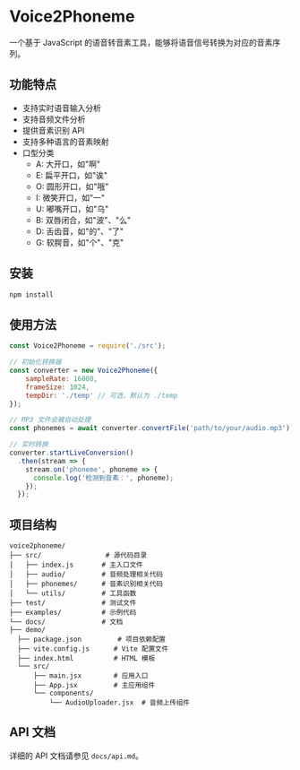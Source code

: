 # Voice2Phoneme

一个基于 JavaScript 的语音转音素工具，能够将语音信号转换为对应的音素序列。

## 功能特点

- 支持实时语音输入分析
- 支持音频文件分析
- 提供音素识别 API
- 支持多种语言的音素映射
- 口型分类
  * A: 大开口，如"啊"
  * E: 扁平开口，如"诶"
  * O: 圆形开口，如"哦"
  * I: 微笑开口，如"一"
  * U: 嘟嘴开口，如"乌"
  * B: 双唇闭合，如"波"、"么"
  * D: 舌齿音，如"的"、"了"
  * G: 软腭音，如"个"、"克"


## 安装

```bash
npm install
```

## 使用方法

```javascript
const Voice2Phoneme = require('./src');

// 初始化转换器
const converter = new Voice2Phoneme({
    sampleRate: 16000,
    frameSize: 1024,
    tempDir: './temp' // 可选，默认为 ./temp
});

// MP3 文件会被自动处理
const phonemes = await converter.convertFile('path/to/your/audio.mp3');

// 实时转换
converter.startLiveConversion()
  .then(stream => {
    stream.on('phoneme', phoneme => {
      console.log('检测到音素：', phoneme);
    });
  });
```

## 项目结构

```
voice2phoneme/
├── src/                # 源代码目录
│   ├── index.js       # 主入口文件
│   ├── audio/         # 音频处理相关代码
│   ├── phonemes/      # 音素识别相关代码
│   └── utils/         # 工具函数
├── test/              # 测试文件
├── examples/          # 示例代码
└── docs/              # 文档
├── demo/
  ├── package.json         # 项目依赖配置
  ├── vite.config.js      # Vite 配置文件
  ├── index.html          # HTML 模板
  └── src/
      ├── main.jsx        # 应用入口
      ├── App.jsx         # 主应用组件
      └── components/
          └── AudioUploader.jsx  # 音频上传组件
```

## API 文档

详细的 API 文档请参见 `docs/api.md`。
